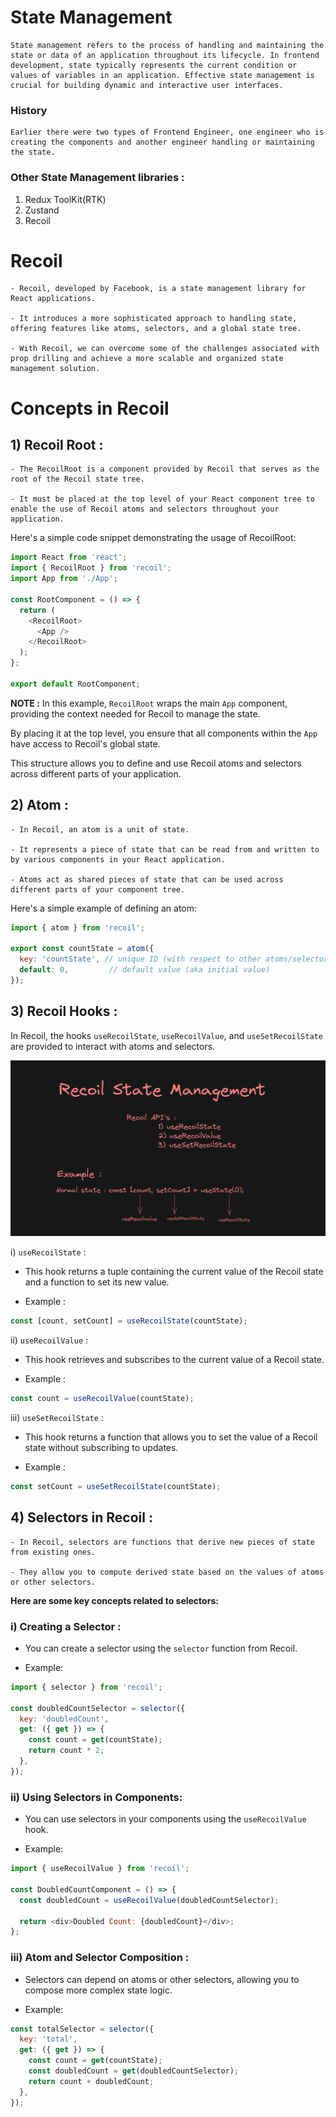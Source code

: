 # State Management

    State management refers to the process of handling and maintaining the state or data of an application throughout its lifecycle. In frontend development, state typically represents the current condition or values of variables in an application. Effective state management is crucial for building dynamic and interactive user interfaces.

### History
    Earlier there were two types of Frontend Engineer, one engineer who is creating the components and another engineer handling or maintaining the state.

### Other State Management libraries : 
1) Redux ToolKit(RTK)
2) Zustand
3) Recoil

# Recoil

    - Recoil, developed by Facebook, is a state management library for React applications.

    - It introduces a more sophisticated approach to handling state, offering features like atoms, selectors, and a global state tree.

    - With Recoil, we can overcome some of the challenges associated with prop drilling and achieve a more scalable and organized state management solution.

# Concepts in Recoil

## 1) Recoil Root : 
    - The RecoilRoot is a component provided by Recoil that serves as the root of the Recoil state tree. 
    
    - It must be placed at the top level of your React component tree to enable the use of Recoil atoms and selectors throughout your application.

Here's a simple code snippet demonstrating the usage of RecoilRoot:
```javascript
import React from 'react';
import { RecoilRoot } from 'recoil';
import App from './App';

const RootComponent = () => {
  return (
    <RecoilRoot>
      <App />
    </RecoilRoot>
  );
};

export default RootComponent;
```
__NOTE :__ In this example, `RecoilRoot` wraps the main `App` component, providing the context needed for Recoil to manage the state. 

By placing it at the top level, you ensure that all components within the `App` have access to Recoil's global state. 

This structure allows you to define and use Recoil atoms and selectors across different parts of your application.

## 2) Atom :
    - In Recoil, an atom is a unit of state.

    - It represents a piece of state that can be read from and written to by various components in your React application.

    - Atoms act as shared pieces of state that can be used across different parts of your component tree.

Here's a simple example of defining an atom:
```javascript
import { atom } from 'recoil';

export const countState = atom({
  key: 'countState', // unique ID (with respect to other atoms/selectors)
  default: 0,         // default value (aka initial value)
});
```

## 3) Recoil Hooks : 
In Recoil, the hooks `useRecoilState`, `useRecoilValue`, and `useSetRecoilState` are provided to interact with atoms and selectors.

<img src="./src/assets/Pic-1.png" />

i) `useRecoilState` :
  - This hook returns a tuple containing the current value of the Recoil state and a function to set its new value.

  - Example :
```javascript
const [count, setCount] = useRecoilState(countState);
```

ii) `useRecoilValue` : 
  - This hook retrieves and subscribes to the current value of a Recoil state.

  - Example : 
```javascript
const count = useRecoilValue(countState);
```

iii) `useSetRecoilState` : 
  - This hook returns a function that allows you to set the value of a Recoil state without subscribing to updates.

  - Example : 
```javascript
const setCount = useSetRecoilState(countState);
```

## 4) Selectors in Recoil : 
    - In Recoil, selectors are functions that derive new pieces of state from existing ones.

    - They allow you to compute derived state based on the values of atoms or other selectors. 

__Here are some key concepts related to selectors:__

### i) Creating a Selector : 
 - You can create a selector using the `selector` function from Recoil.

 - Example:

```javascript
import { selector } from 'recoil';

const doubledCountSelector = selector({
  key: 'doubledCount',
  get: ({ get }) => {
    const count = get(countState);
    return count * 2;
  },
});
```

### ii) Using Selectors in Components:
 - You can use selectors in your components using the `useRecoilValue` hook.

 - Example:

```javascript
import { useRecoilValue } from 'recoil';

const DoubledCountComponent = () => {
  const doubledCount = useRecoilValue(doubledCountSelector);

  return <div>Doubled Count: {doubledCount}</div>;
};
```

### iii) Atom and Selector Composition :
 - Selectors can depend on atoms or other selectors, allowing you to compose more complex state logic.

 - Example:

```javascript
const totalSelector = selector({
  key: 'total',
  get: ({ get }) => {
    const count = get(countState);
    const doubledCount = get(doubledCountSelector);
    return count + doubledCount;
  },
});
```